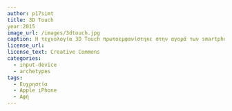 ```yaml
---
author: p17simt
title: 3D Touch
year:2015
image_url: /images/3dtouch.jpg
caption: Η τεχνολογία 3D Touch πρωτοεμφανίστηκε στην αγορά των smartphone από την Apple στο iPhone 6s και συνεχίστηκε για αρκετά μοντέλα ακόμα, ενώ αργότερα εμφανίστηκε και σε android συσκευές αποκλειστικά σε επίπεδο λογισμικού. Το 3D Touch βασιζόταν στην τεχνολογία οθονών αφής τύπου resistive touch, δίνοντας στον χρήστη μια τρίτη διάσταση αλληλεπίδρασης με την οθόνη, επιταχύνοντας στην θεωρία διάφορες μικρές διαδικασίες (πχ την ανάγνωση μιας ειδοποίησης μέσω pop up παραθύρου που εμφανιζόταν όταν ο χρήστης πατούσε με δύναμη επάνω στο αντίστοιχο πλαίσιο).
license_url:
license_text: Creative Commons
categories:
  - input-device
  - archetypes
tags:
  - Ευχρηστία 
  - Apple iPhone
  - Αφή
---
```

